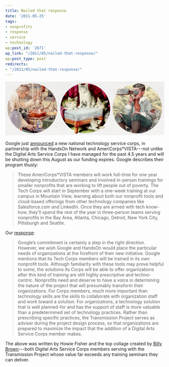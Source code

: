 ```yaml
---
title: Nailed that response
date: '2011-05-25'
tags:
- nonprofits
- response
- service
- technology
wp:post_id: '2671'
wp_link: "/2011/05/nailed-that-response/"
wp:post_type: post
redirects:
- "/2011/05/nailed-that-response/"
---
```


![](2011-05-25-Nailed-that-response/3collage-600x202.png "3collage")

Google just [announced](http://googleblog.blogspot.com/2011/05/bringing-tech-knowledge-to-nonprofits.html) a new national technology service corps, in partnership with the HandsOn Network and AmeriCorps\*VISTA---not unlike the Digital Arts Service Corps I have managed for the past 4.5 years and will be shutting down this August as our funding expires. Google describes their program thusly:

> These AmeriCorps\*VISTA members will work full-time for one year developing introductory seminars and involved in-person trainings for smaller nonprofits that are working to lift people out of poverty. The Tech Corps will start in September with a one-week training at our campus in Mountain View, learning about both our nonprofit tools and cloud-based offerings from other technology companies like Salesforce.com and LinkedIn. Once they are armed with tech know-how, they’ll spend the rest of the year in three-person teams serving nonprofits in the Bay Area, Atlanta, Chicago, Detroit, New York City, Pittsburgh and Seattle.

Our [response](http://transmissionproject.org/current/2011/5/google-announces-launch-of-technology-corps):

> Google’s commitment is certainly a step in the right direction. However, we wish Google and HandsOn would place the particular needs of organizations at the forefront of their new initiative. Google mentions that its Tech Corps members will be trained in its own nonprofit tools. Although familiarity with these tools may prove helpful to some, the solutions its Corps will be able to offer organizations after this kind of training are still highly prescriptive and techno-centric. Nonprofits need and deserve to have a voice in determining the nature of the project that will presumably transform their organizations. For Corps members, much more important than technology skills are the skills to collaborate with organization staff and work toward a solution. For organizations, a technology solution that is well planned-for and has the support of staff is more valuable than a predetermined set of technology practices. Rather than prescribing specific practices, the Transmission Project serves as adviser during the project design process, so that organizations are prepared to maximize the impact that the addition of a Digital Arts Service Corps member makes.

The above was written by Howie Fisher and the top collage created by [Billy Brown](b.illbrown.com)---both Digital Arts Service Corps members serving with the Transmission Project whose value far exceeds any training seminars they can deliver.
